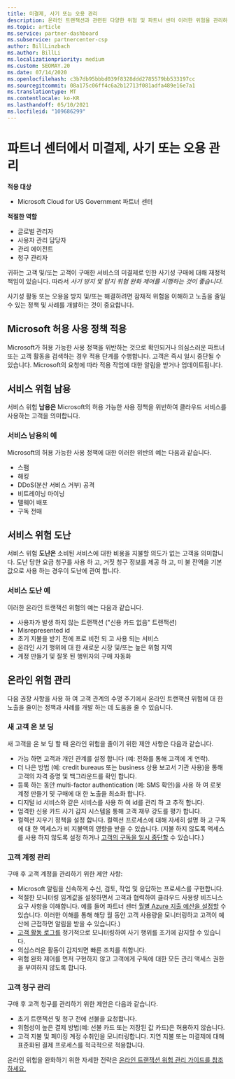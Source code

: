 ```yaml
---
title: 미결제, 사기 또는 오용 관리
description: 온라인 트랜잭션과 관련된 다양한 위험 및 파트너 센터 이러한 위험을 관리하고 완화하는 모범 사례에 대해 알아봅니다.
ms.topic: article
ms.service: partner-dashboard
ms.subservice: partnercenter-csp
author: BillLinzbach
ms.author: BillLi
ms.localizationpriority: medium
ms.custom: SEOMAY.20
ms.date: 07/14/2020
ms.openlocfilehash: c3b7db95bbbd039f8328ddd2785579bb533197cc
ms.sourcegitcommit: 08a175c06ff4c6a2b12713f081adfa489e16e7a1
ms.translationtype: MT
ms.contentlocale: ko-KR
ms.lasthandoff: 05/10/2021
ms.locfileid: "109686299"
---
```

# <a name="managing-non-payment-fraud-or-misuse-in-partner-center"></a>파트너 센터에서 미결제, 사기 또는 오용 관리

**적용 대상**

- Microsoft Cloud for US Government 파트너 센터

**적절한 역할**

- 글로벌 관리자
- 사용자 관리 담당자
- 관리 에이전트
- 청구 관리자

귀하는 고객 및/또는 고객이 구매한 서비스의 미결제로 인한 사기성 구매에 대해 재정적 책임이 있습니다. 따라서 *사기 방지 및 탐지 위험 완화 제어를 시행하는 것이 좋습니다.*

사기성 활동 또는 오용을 방지 및/또는 해결하려면 잠재적 위험을 이해하고 노출을 줄일 수 있는 정책 및 사례를 개발하는 것이 중요합니다.

## <a name="enforcement-of-microsoft-acceptable-use-policy"></a>Microsoft 허용 사용 정책 적용

Microsoft가 허용 가능한 사용 정책을 위반하는 것으로 확인되거나 의심스러운 파트너 또는 고객 활동을 검색하는 경우 적용 단계를 수행합니다. 고객은 즉시 일시 중단될 수 있습니다. Microsoft의 요청에 따라 적용 작업에 대한 알림을 받거나 업데이트됩니다.

## <a name="abuse-of-service-risks"></a>서비스 위험 남용

서비스 위험 **남용은** Microsoft의 허용 가능한 사용 정책을 위반하여 클라우드 서비스를 사용하는 고객을 의미합니다.

### <a name="examples-of-abuse-of-service"></a>서비스 남용의 예

Microsoft의 허용 가능한 사용 정책에 대한 이러한 위반의 예는 다음과 같습니다.

- 스팸
- 해킹
- DDoS(분산 서비스 거부) 공격
- 비트레이닝 마이닝
- 맬웨어 배포
- 구독 전매

## <a name="theft-of-service-risks"></a>서비스 위험 도난

서비스 위험 **도난은** 소비된 서비스에 대한 비용을 지불할 의도가 없는 고객을 의미합니다. 도난 당한 요금 청구를 사용 하 고, 거짓 청구 정보를 제공 하 고, 미 불 잔액을 기본값으로 사용 하는 경우이 도난에 관여 합니다.

### <a name="examples-of-service-theft"></a>서비스 도난 예

이러한 온라인 트랜잭션 위험의 예는 다음과 같습니다.

- 사용자가 발생 하지 않는 트랜잭션 ("신용 카드 없음" 트랜잭션)
- Misrepresented id
- 초기 지불을 받기 전에 프로 비전 되 고 사용 되는 서비스
- 온라인 사기 행위에 대 한 새로운 시장 및/또는 높은 위험 지역
- 계정 만들기 및 잘못 된 행위자의 구매 자동화

## <a name="managing-online-risk"></a>온라인 위험 관리

다음 권장 사항을 사용 하 여 고객 관계의 수명 주기에서 온라인 트랜잭션 위험에 대 한 노출을 줄이는 정책과 사례를 개발 하는 데 도움을 줄 수 있습니다.

### <a name="onboarding-new-customers"></a>새 고객 온 보 딩

새 고객을 온 보 딩 할 때 온라인 위험을 줄이기 위한 제안 사항은 다음과 같습니다.

- 가능 하면 고객과 개인 관계를 설정 합니다 (예: 전화를 통해 고객에 게 연락).
- 더 나은 방법 (예: credit bureaus 또는 business 상용 보고서 기관 사용)을 통해 고객의 자격 증명 및 백그라운드를 확인 합니다.
- 등록 하는 동안 multi-factor authentication (예: SMS 확인)을 사용 하 여 로봇 계정 만들기 및 구매에 대 한 노출을 최소화 합니다.
- 디지털 id 서비스와 같은 서비스를 사용 하 여 id를 관리 하 고 추적 합니다.
- 엄격한 신용 카드 사기 감지 시스템을 통해 고객 재무 강도를 평가 합니다.
- 컬렉션 지우기 정책을 설정 합니다. 컬렉션 프로세스에 대해 자세히 설명 하 고 구독에 대 한 액세스가 비 지불액의 영향을 받을 수 있습니다. (지불 하지 않도록 액세스를 사용 하지 않도록 설정 하거나 [고객의 구독을 일시 중단할](create-a-new-subscription.md#suspend-a-subscription) 수 있습니다.)

### <a name="managing-customer-accounts"></a>고객 계정 관리

구매 후 고객 계정을 관리하기 위한 제안 사항:

- Microsoft 알림을 신속하게 수신, 검토, 작업 및 응답하는 프로세스를 구현합니다.
- 적절한 모니터링 임계값을 설정하면서 고객과 협력하여 클라우드 사용량 비즈니스 요구 사항을 이해합니다. 예를 들어 파트너 센터 [월별 Azure 지출 예산을 설정할](set-an-azure-spending-budget-for-your-customers.md) 수 있습니다. 이러한 이해를 통해 해당 월 동안 고객 사용량을 모니터링하고 고객이 예산에 근접하면 알림을 받을 수 있습니다.)
- [고객 활동 로그를](activity-logs.md) 정기적으로 모니터링하여 사기 행위를 조기에 감지할 수 있습니다.
- 의심스러운 활동이 감지되면 빠른 조치를 취합니다.
- 위험 완화 제어를 먼저 구현하지 않고 고객에게 구독에 대한 모든 관리 액세스 권한을 부여하지 않도록 합니다.

### <a name="managing-customer-billing"></a>고객 청구 관리

구매 후 고객 청구를 관리하기 위한 제안은 다음과 같습니다.

- 초기 트랜잭션 및 청구 전에 선불을 요청합니다.
- 위험성이 높은 결제 방법(예: 선불 카드 또는 저장된 값 카드)은 허용하지 않습니다.
- 고객 지불 및 페이징 계정 수취인을 모니터링합니다. 지연 지불 또는 미결제에 대해 표준화된 결제 프로세스를 적극적으로 적용합니다.

온라인 위험을 완화하기 위한 자세한 전략은 [온라인 트랜잭션 위험 관리 가이드를 참조하세요.](https://query.prod.cms.rt.microsoft.com/cms/api/am/binary/RE4Bhtt)
